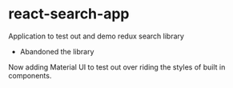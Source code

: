 # react-search-app
Application to test out and demo redux search library
 - Abandoned the library

Now adding Material UI to test out over riding the styles of built in components.

